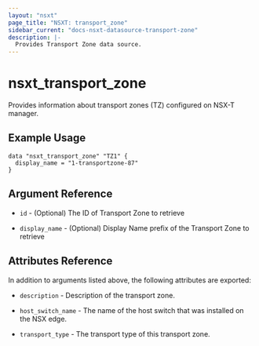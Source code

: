 ```yaml
---
layout: "nsxt"
page_title: "NSXT: transport_zone"
sidebar_current: "docs-nsxt-datasource-transport-zone"
description: |-
  Provides Transport Zone data source.
---
```


# nsxt_transport_zone

Provides information about transport zones (TZ) configured on NSX-T manager.

## Example Usage

```
data "nsxt_transport_zone" "TZ1" {
  display_name = "1-transportzone-87"
}
```

## Argument Reference

* `id` - (Optional) The ID of Transport Zone to retrieve

* `display_name` - (Optional) Display Name prefix of the Transport Zone to retrieve

## Attributes Reference

In addition to arguments listed above, the following attributes are exported:

* `description` - Description of the transport zone.

* `host_switch_name` - The name of the host switch that was installed on the NSX edge.

* `transport_type` - The transport type of this transport zone.
